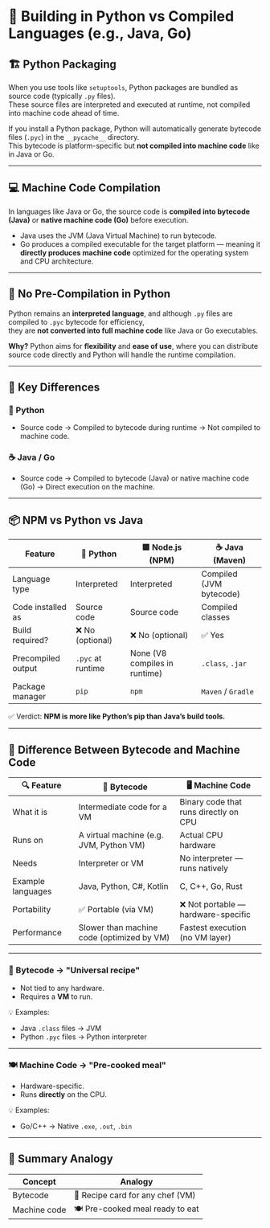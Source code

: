 # 🧱 Building in Python vs Compiled Languages (e.g., Java, Go)

## 🏗️ Python Packaging

When you use tools like `setuptools`, Python packages are bundled as source code (typically `.py` files).  
These source files are interpreted and executed at runtime, not compiled into machine code ahead of time.

If you install a Python package, Python will automatically generate bytecode files (`.pyc`) in the `__pycache__` directory.  
This bytecode is platform-specific but **not compiled into machine code** like in Java or Go.

---

## 💻 Machine Code Compilation

In languages like Java or Go, the source code is **compiled into bytecode (Java)** or **native machine code (Go)** before execution.

- Java uses the JVM (Java Virtual Machine) to run bytecode.
- Go produces a compiled executable for the target platform — meaning it **directly produces machine code** optimized for the operating system and CPU architecture.

---

## 🚀 No Pre-Compilation in Python

Python remains an **interpreted language**, and although `.py` files are compiled to `.pyc` bytecode for efficiency,  
they are **not converted into full machine code** like Java or Go executables.

**Why?** Python aims for **flexibility** and **ease of use**, where you can distribute source code directly and Python will handle the runtime compilation.

---

## 🔑 Key Differences

### 🐍 Python
- Source code → Compiled to bytecode during runtime → Not compiled to machine code.

### ☕ Java / Go
- Source code → Compiled to bytecode (Java) or native machine code (Go) → Direct execution on the machine.

---

## 📦 NPM vs Python vs Java

| Feature              | 🐍 Python          | 🟦 Node.js (NPM)         | ☕ Java (Maven)          |
|----------------------|--------------------|--------------------------|--------------------------|
| Language type        | Interpreted         | Interpreted               | Compiled (JVM bytecode)  |
| Code installed as    | Source code         | Source code               | Compiled classes         |
| Build required?      | ❌ No (optional)    | ❌ No (optional)          | ✅ Yes                   |
| Precompiled output   | `.pyc` at runtime   | None (V8 compiles in runtime) | `.class`, `.jar`     |
| Package manager      | `pip`               | `npm`                     | `Maven` / `Gradle`       |

✅ Verdict: **NPM is more like Python’s pip than Java’s build tools.**

---

## 🧠 Difference Between Bytecode and Machine Code

| 🔍 Feature        | 🧾 Bytecode                               | 🖥️ Machine Code                            |
|------------------|-------------------------------------------|---------------------------------------------|
| What it is        | Intermediate code for a VM                | Binary code that runs directly on CPU       |
| Runs on           | A virtual machine (e.g. JVM, Python VM)   | Actual CPU hardware                         |
| Needs             | Interpreter or VM                         | No interpreter — runs natively              |
| Example languages | Java, Python, C#, Kotlin                  | C, C++, Go, Rust                            |
| Portability       | ✅ Portable (via VM)                      | ❌ Not portable — hardware-specific         |
| Performance       | Slower than machine code (optimized by VM)| Fastest execution (no VM layer)             |

---

### 🧾 Bytecode → "Universal recipe"

- Not tied to any hardware.  
- Requires a **VM** to run.

💡 Examples:
- Java `.class` files → JVM
- Python `.pyc` files → Python interpreter

---

### 🍽️ Machine Code → "Pre-cooked meal"

- Hardware-specific.
- Runs **directly** on the CPU.

💡 Examples:
- Go/C++ → Native `.exe`, `.out`, `.bin`

---

## 🔁 Summary Analogy

| Concept      | Analogy                          |
|--------------|----------------------------------|
| Bytecode     | 🧾 Recipe card for any chef (VM)  |
| Machine code | 🍽️ Pre-cooked meal ready to eat  |
